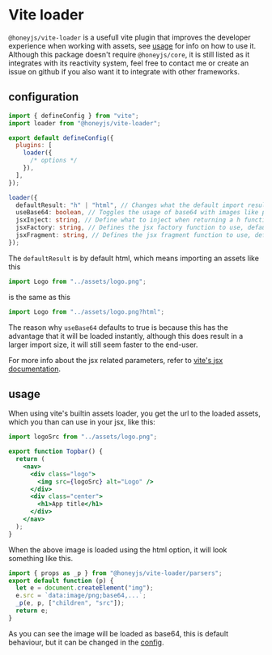 # Vite loader

`@honeyjs/vite-loader` is a usefull vite plugin that improves the developer experience when working with assets, see [usage](#usage) for info on how to use it.
Although this package doesn't require `@honeyjs/core`, it is still listed as it integrates with its reactivity system, feel free to contact me or create an issue on github if you also want it to integrate with other frameworks.

## configuration

```js
import { defineConfig } from "vite";
import loader from "@honeyjs/vite-loader";

export default defineConfig({
  plugins: [
    loader({
      /* options */
    }),
  ],
});
```

```ts
loader({
  defaultResult: "h" | "html", // Changes what the default import results in, h returns a normal h function and html returns a native html element, defaults to html
  useBase64: boolean, // Toggles the usage of base64 with images like png, defaults to true
  jsxInject: string, // Define what to inject when returning a h function, defaults to the esbuild.jsxInject parameter in the config file
  jsxFactory: string, // Defines the jsx factory function to use, defaults to the esbuild.jsxFactory parameter in the config file
  jsxFragment: string, // Defines the jsx fragment function to use, defaults to the esbuild.jsxFragment parameter in the config file
});
```

The `defaultResult` is by default html, which means importing an assets like this

```jsx
import Logo from "../assets/logo.png";
```

is the same as this

```jsx
import Logo from "../assets/logo.png?html";
```

The reason why `useBase64` defaults to true is because this has the advantage that it will be loaded instantly,
although this does result in a larger import size, it will still seem faster to the end-user.

For more info about the jsx related parameters, refer to [vite's jsx documentation](https://vitejs.dev/guide/features.html#jsx).

## usage

When using vite's builtin assets loader, you get the url to the loaded assets, which you than can use in your jsx, like this:

```jsx
import logoSrc from "../assets/logo.png";

export function Topbar() {
  return (
    <nav>
      <div class="logo">
        <img src={logoSrc} alt="Logo" />
      </div>
      <div class="center">
        <h1>App title</h1>
      </div>
    </nav>
  );
}
```

When the above image is loaded using the html option, it will look something like this.

```js
import { props as _p } from "@honeyjs/vite-loader/parsers";
export default function (p) {
  let e = document.createElement("img");
  e.src = `data:image/png;base64,...`;
  _p(e, p, ["children", "src"]);
  return e;
}
```

As you can see the image will be loaded as base64, this is default behaviour, but it can be changed in the [config](#config).
